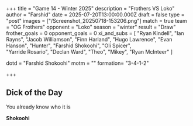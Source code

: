 +++ 
title = "Game 14 - Winter 2025" 
description = "Frothers VS Loko" 
author = "Farshid" 
date = 2025-07-20T13:00:00.000Z 
draft = false 
type = "post" 
images = ["/Screenshot_20250718-153206.png"] 
match = true 
team = "OG Frothers" 
opponent = "Loko" 
season = "winter" 
result = "Draw" 
frother_goals = 0 
opponent_goals = 0
xi_and_subs = [
 "Ryan Kindell",
 "Ian Rayns",
 "Jacob Williamson",
 "Finn Harland",
 "Hugo Lawrence", 
 "Evan Hanson",
 "Hunter", 
 "Farshid Shokoohi", 
 "Oli Spicer",  
 "Yarride Rosario", 
 "Declan Ward", 
 "Theo", 
 "Mikey",
 "Ryan McInteer"
]

dotd = "Farshid Shokoohi"
motm = ""
formation= "3-4-1-2"

+++



## Dick of the Day

You already know who it is 

**Shokoohi**